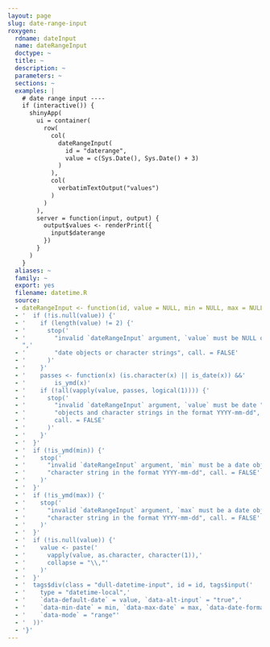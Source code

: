 ```yaml
---
layout: page
slug: date-range-input
roxygen:
  rdname: dateInput
  name: dateRangeInput
  doctype: ~
  title: ~
  description: ~
  parameters: ~
  sections: ~
  examples: |
    # date range input ----
    if (interactive()) {
      shinyApp(
        ui = container(
          row(
            col(
              dateRangeInput(
                id = "daterange",
                value = c(Sys.Date(), Sys.Date() + 3)
              )
            ),
            col(
              verbatimTextOutput("values")
            )
          )
        ),
        server = function(input, output) {
          output$values <- renderPrint({
            input$daterange
          })
        }
      )
    }
  aliases: ~
  family: ~
  export: yes
  filename: datetime.R
  source:
  - dateRangeInput <- function(id, value = NULL, min = NULL, max = NULL) {
  - '  if (!is.null(value)) {'
  - '    if (length(value) != 2) {'
  - '      stop('
  - '        "invalid `dateRangeInput` argument, `value` must be NULL or a pair of
    ",'
  - '        "date objects or character strings", call. = FALSE'
  - '      )'
  - '    }'
  - '    passes <- function(x) (is.character(x) || is_date(x)) &&'
  - '        is_ymd(x)'
  - '    if (!all(vapply(value, passes, logical(1)))) {'
  - '      stop('
  - '        "invalid `dateRangeInput` argument, `value` must be date ",'
  - '        "objects and character strings in the format YYYY-mm-dd",'
  - '        call. = FALSE'
  - '      )'
  - '    }'
  - '  }'
  - '  if (!is_ymd(min)) {'
  - '    stop('
  - '      "invalid `dateRangeInput` argument, `min` must be a date object or ",'
  - '      "character string in the format YYYY-mm-dd", call. = FALSE'
  - '    )'
  - '  }'
  - '  if (!is_ymd(max)) {'
  - '    stop('
  - '      "invalid `dateRangeInput` argument, `max` must be a date object or ",'
  - '      "character string in the format YYYY-mm-dd", call. = FALSE'
  - '    )'
  - '  }'
  - '  if (!is.null(value)) {'
  - '    value <- paste('
  - '      vapply(value, as.character, character(1)),'
  - '      collapse = "\\,"'
  - '    )'
  - '  }'
  - '  tags$div(class = "dull-datetime-input", id = id, tags$input('
  - '    type = "datetime-local",'
  - '    `data-default-date` = value, `data-alt-input` = "true",'
  - '    `data-min-date` = min, `data-max-date` = max, `data-date-format` = "Y-m-d",'
  - '    `data-mode` = "range"'
  - '  ))'
  - '}'
---
```

